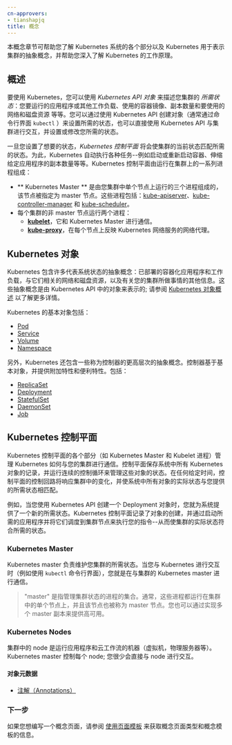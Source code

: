 ```yaml
---
cn-approvers:
- tianshapjq
title: 概念
---
```




本概念章节可帮助您了解 Kubernetes 系统的各个部分以及 Kubernetes 用于表示集群的抽象概念，并帮助您深入了解 Kubernetes 的工作原理。


## 概述


要使用 Kubernetes，您可以使用 *Kubernetes API 对象* 来描述您集群的 *所需状态*：您要运行的应用程序或其他工作负载、使用的容器镜像、副本数量和要使用的网络和磁盘资源 等等。您可以通过使用 Kubernetes API 创建对象（通常通过命令行界面 `kubectl` ）来设置所需的状态，也可以直接使用 Kubernetes API 与集群进行交互，并设置或修改您所需的状态。


一旦您设置了想要的状态，*Kubernetes 控制平面* 将会使集群的当前状态匹配所需的状态。为此，Kubernetes 自动执行各种任务--例如启动或重新启动容器、伸缩给定应用程序的副本数量等等。Kubernetes 控制平面由运行在集群上的一系列进程组成：


* ** Kubernetes Master ** 是由您集群中单个节点上运行的三个进程组成的，该节点被指定为 master 节点。这些进程包括：[kube-apiserver](/docs/admin/kube-apiserver/)、[kube-controller-manager](/docs/admin/kube-controller-manager/) 和 [kube-scheduler](/docs/admin/kube-scheduler/)。
* 每个集群的非 master 节点运行两个进程：
  * **[kubelet](/docs/admin/kubelet/)**，它和 Kubernetes Master 进行通信。
  * **[kube-proxy](/docs/admin/kube-proxy/)**，在每个节点上反映 Kubernetes 网络服务的网络代理。


## Kubernetes 对象


Kubernetes 包含许多代表系统状态的抽象概念：已部署的容器化应用程序和工作负载，与它们相关的网络和磁盘资源，以及有关您的集群所做事情的其他信息。这些抽象概念是由 Kubernetes API 中的对象来表示的; 请参阅 [Kubernetes 对象概述](/docs/concepts/abstractions/overview/) 以了解更多详情。


Kubernetes 的基本对象包括：

* [Pod](/docs/concepts/workloads/pods/pod-overview/)
* [Service](/docs/concepts/services-networking/service/)
* [Volume](/docs/concepts/storage/volumes/)
* [Namespace](/docs/concepts/overview/working-with-objects/namespaces/)


另外，Kubernetes 还包含一些称为控制器的更高层次的抽象概念。控制器基于基本对象，并提供附加特性和便利特性。包括：

* [ReplicaSet](/docs/concepts/workloads/controllers/replicaset/)
* [Deployment](/docs/concepts/workloads/controllers/deployment/)
* [StatefulSet](/docs/concepts/workloads/controllers/statefulset/)
* [DaemonSet](/docs/concepts/workloads/controllers/daemonset/)
* [Job](/docs/concepts/workloads/controllers/jobs-run-to-completion/)


## Kubernetes 控制平面


Kubernetes 控制平面的各个部分（如 Kubernetes Master 和 Kubelet 进程）管理 Kubernetes 如何与您的集群进行通信。控制平面保存系统中所有 Kubernetes 对象的记录，并运行连续的控制循环来管理这些对象的状态。在任何给定时间，控制平面的控制回路将响应集群中的变化，并使系统中所有对象的实际状态与您提供的所需状态相匹配。


例如，当您使用 Kubernetes API 创建一个 Deployment 对象时，您就为系统提供了一个新的所需状态。Kubernetes 控制平面记录了对象的创建，并通过启动所需的应用程序并将它们调度到集群节点来执行您的指令--从而使集群的实际状态符合所需的状态。

### Kubernetes Master


Kubernetes master 负责维护您集群的所需状态。当您与 Kubernetes 进行交互时（例如使用 `kubectl` 命令行界面），您就是在与集群的 Kubernetes master 进行通信。


> "master" 是指管理集群状态的进程的集合。通常，这些进程都运行在集群中的单个节点上，并且该节点也被称为 master 节点。您也可以通过实现多个 master 副本来提供高可用。

### Kubernetes Nodes


集群中的 node 是运行应用程序和云工作流的机器（虚拟机，物理服务器等）。Kubernetes master 控制每个 node; 您很少会直接与 node 进行交互。


#### 对象元数据


* [注解（Annotations）](/docs/concepts/overview/working-with-objects/annotations/)


### 下一步


如果您想编写一个概念页面，请参阅 [使用页面模板](/docs/home/contribute/page-templates/) 来获取概念页面类型和概念模板的信息。
